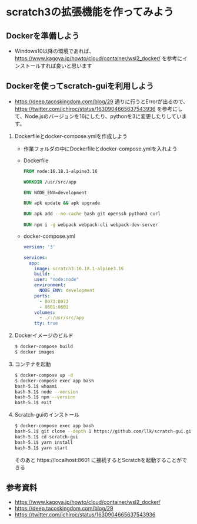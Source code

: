 # scratch3の拡張機能を作ってみよう
## Dockerを準備しよう
- Windows10以降の環境であれば、https://www.kagoya.jp/howto/cloud/container/wsl2_docker/ を参考にインストールすれば良いと思います

## Dockerを使ってscratch-guiを利用しよう
- https://deep.tacoskingdom.com/blog/29 通りに行うとErrorが出るので、https://twitter.com/ichiroc/status/1630904665637543936 を参考にして、Node.jsのバージョンを16にしたり、pythonを3に変更したりしています。
1. Dockerfileとdocker-compose.ymlを作成しよう
   - 作業フォルダの中にDockerfileとdocker-compose.ymlを入れよう
     
   - Dockerfile
      ``` Dockerfile
      FROM node:16.18.1-alpine3.16
      
      WORKDIR /usr/src/app
      
      ENV NODE_ENV=development
      
      RUN apk update && apk upgrade
      
      RUN apk add --no-cache bash git openssh python3 curl
            
      RUN npm i -g webpack webpack-cli webpack-dev-server
      ```
   - docker-compose.yml
      ``` docker-compose.yml
      version: '3'
      
      services:
        app:
          image: scratch3:16.18.1-alpine3.16
          build: .
          user: "node:node"
          environment:
            NODE_ENV: development
          ports:
            - 8073:8073
            - 8601:8601
          volumes:
            - ./:/usr/src/app
          tty: true
      ```
2. Dockerイメージのビルド
   ``` bash
   $ docker-compose build
   $ docker images
   ```
3. コンテナを起動
   ``` bash
   $ docker-compose up -d
   $ docker-compose exec app bash
   bash-5.1$ whoami
   bash-5.1$ node --version
   bash-5.1$ npm --version
   bash-5.1$ exit
   ```
4. Scratch-guiのインストール
   ``` bash
   $ docker-compose exec app bash
   bash-5.1$ git clone --depth 1 https://github.com/llk/scratch-gui.git
   bash-5.1$ cd scratch-gui
   bash-5.1$ yarn install
   bash-5.1$ yarn start
   ```
   そのあと https://localhost:8601 に接続するとScratchを起動することができる
   

## 参考資料
- https://www.kagoya.jp/howto/cloud/container/wsl2_docker/
- https://deep.tacoskingdom.com/blog/29
- https://twitter.com/ichiroc/status/1630904665637543936

